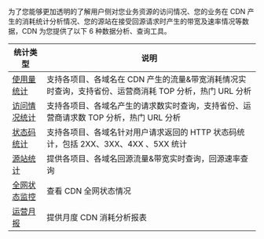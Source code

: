 为了您能够更加透明的了解用户侧对您业务资源的访问情况、您的业务在 CDN 产生的消耗统计分析情况、您的源站在接受回源请求时产生的带宽及速率情况等数据，CDN 为您提供了以下 6 种数据分析、查询工具。

| 统计类型 | 说明 |
|--------|--------|
| [使用量统计](https://cloud.tencent.com/doc/product/228/6307)    | 支持各项目、各域名在 CDN 产生的流量&带宽消耗情况实时查询，支持省份、运营商消耗 TOP 分析，热门 URL 分析 |
| [访问情况统计](https://cloud.tencent.com/doc/product/228/6308) | 支持各项目、各域名产生的请求数实时查询，支持省份、运营商请求数 TOP 分析，热门 URL 分析 |
| [状态码统计](https://cloud.tencent.com/doc/product/228/6309) | 支持各项目、各域名针对用户请求返回的 HTTP 状态码统计，包括 2XX、3XX、4XX 、5XX 统计 |
| [源站统计](https://cloud.tencent.com/doc/product/228/6310) | 提供各项目、各域名回源流量&带宽实时查询，回源速率查询 |
| [全网状态监控](https://cloud.tencent.com/doc/product/228/6311) | 查看 CDN 全网状态情况 |
| [运营月报](https://cloud.tencent.com/doc/product/228/6312) | 提供月度 CDN 消耗分析报表 |